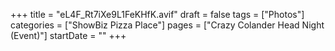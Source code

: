 +++
title = "eL4F_Rt7iXe9L1FeKHfK.avif"
draft = false
tags = ["Photos"]
categories = ["ShowBiz Pizza Place"]
pages = ["Crazy Colander Head Night (Event)"]
startDate = ""
+++
